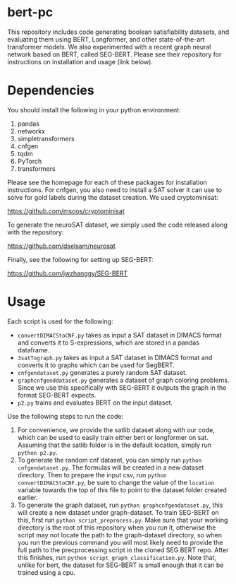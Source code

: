 # bert-pc
This repository includes code generating boolean satisfiability datasets, and evaluating them using BERT, Longformer, and other state-of-the-art transformer models. We also experimented with a recent graph neural network based on BERT, called SEG-BERT. Please see their repository for instructions on installation and usage (link below).

# Dependencies
You should install the following in your python environment:
 1. pandas
 2. networkx
 3. simpletransformers
 4. cnfgen
 5. tqdm
 5. PyTorch
 6. transformers

Please see the homepage for each of these packages for installation instructions. For cnfgen, you also need to install a SAT solver it can use to solve for gold labels during the dataset creation. We used cryptominisat:

https://github.com/msoos/cryptominisat

To generate the neuroSAT dataset, we simply used the code released along with the repository:

https://github.com/dselsam/neurosat

Finally, see the following for setting up SEG-BERT:

https://github.com/jwzhanggy/SEG-BERT



# Usage

Each script is used for the following:

 * ```convertDIMACStoCNF.py``` takes as input a SAT dataset in DIMACS format and converts it to S-expressions, which are stored in a pandas dataframe.
 * ```3satTograph.py``` takes as input a SAT dataset in DIMACS format and converts it to graphs which can be used for SegBERT.
 * ```cnfgendataset.py``` generates a purely random SAT dataset.
 * ```graphcnfgenddataset.py``` generates a dataset of graph coloring problems. Since we use this specifically with SEG-BERT it outputs the graph in the format SEG-BERT expects.
 * ```p2.py``` trains and evaluates BERT on the input dataset.
 

Use the following steps to run the code:

 1. For convenience, we provide the satlib dataset along with our code, which can be used to easily train either bert or longformer on sat. Assuming that the satlib folder is in the default location, simply run ```python p2.py```.
 2. To generate the random cnf dataset, you can simply run ```python cnfgendataset.py```. The formulas will be created in a new dataset directory. Then to prepare the input csv, run ```python convertDIMACStoCNF.py```, be sure to change the value of the ```location``` variable towards the top of this file to point to the dataset folder created earlier.
 3. To generate the graph dataset, run ```python graphcnfgendataset.py```, this will create a new dataset under graph-dataset. To train SEG-BERT on this, first run ```python script_preprocess.py```. Make sure that your working directory is the root of this repository when you run it, otherwise the script may not locate the path to the graph-dataset directory, so when you run the previous command you will most likely need to provide the full path to the precprocessing script in the cloned SEG BERT repo. After this finishes, run ```python script_graph_classification.py```. Note that, unlike for bert, the dataset for SEG-BERT is small enough that it can be trained using a cpu.
